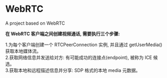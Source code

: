 # WebRTC
A project based on WebRTC

**在 WebRTC 客户端之间创建视频通话, 需要执行三个步骤:**

1.为每个客户端创建一个 RTCPeerConnection 实例, 并且通过 getUserMedia() 获取本地媒体流。<br/>
2.获取网络信息并发送给对方: 有可能成功的连接点(endpoint), 被称为 ICE 候选。<br/>
3.获取本地和远程描述信息并分享: SDP 格式的本地 media 元数据。</br>
